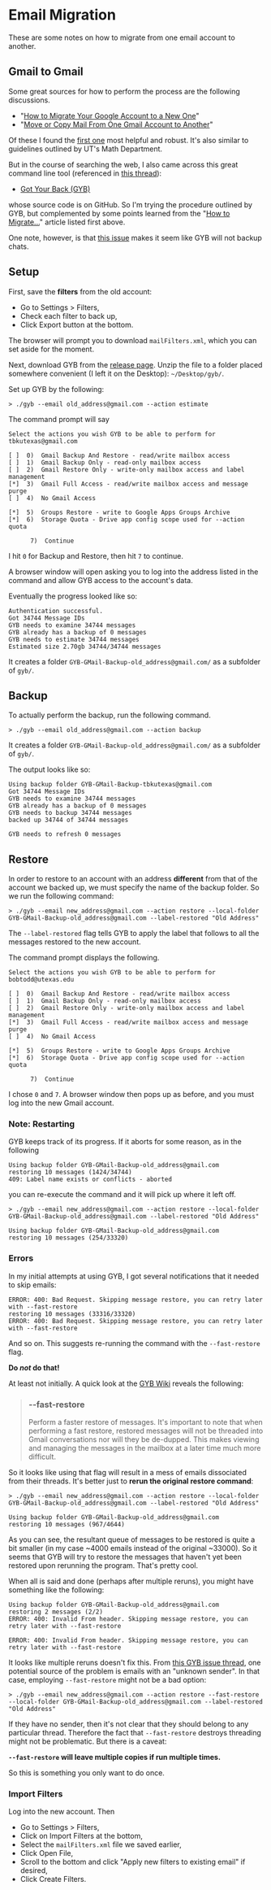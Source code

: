 # Email Migration

These are some notes on how to migrate from one email account to another.

## Gmail to Gmail

Some great sources for how to perform the process are the following discussions.

* "[How to Migrate Your Google Account to a New One](http://www.howtogeek.com/148036/how-to-migrate-your-google-account-to-a-new-one/)"
* "[Move or Copy Mail From One Gmail Account to Another](https://www.lifewire.com/move-or-copy-mail-from-one-gmail-account-to-another-1171948)"

Of these I found the [first one](http://www.howtogeek.com/148036/how-to-migrate-your-google-account-to-a-new-one/) most helpful and robust.  It's also similar to guidelines outlined by UT's Math Department.

But in the course of searching the web, I also came across this great command line tool (referenced in [this thread](https://productforums.google.com/forum/#!topic/gmail/QnEibkO8gsw)):

* [Got Your Back (GYB)](https://github.com/jay0lee/got-your-back/wiki)

whose source code is on GitHub.  So I'm trying the procedure outlined by GYB, but complemented by some points learned from the "[How to Migrate...](http://www.howtogeek.com/148036/how-to-migrate-your-google-account-to-a-new-one/)" article listed first above.

One note, however, is that [this issue](https://github.com/jay0lee/got-your-back/issues/84) makes it seem like GYB will not backup chats.

## Setup

First, save the **filters** from the old account:

* Go to Settings > Filters,
* Check each filter to back up,
* Click Export button at the bottom.

The browser will prompt you to download `mailFilters.xml`, which you can set aside for the moment.

Next, download GYB from the [release page](https://github.com/jay0lee/got-your-back/releases).  Unzip the file to a folder placed somewhere convenient (I left it on the Desktop): `~/Desktop/gyb/`.

Set up GYB by the following:

```
> ./gyb --email old_address@gmail.com --action estimate
```

The command prompt will say

```
Select the actions you wish GYB to be able to perform for tbkutexas@gmail.com

[ ]  0)  Gmail Backup And Restore - read/write mailbox access
[ ]  1)  Gmail Backup Only - read-only mailbox access
[ ]  2)  Gmail Restore Only - write-only mailbox access and label management
[*]  3)  Gmail Full Access - read/write mailbox access and message purge
[ ]  4)  No Gmail Access

[*]  5)  Groups Restore - write to Google Apps Groups Archive
[*]  6)  Storage Quota - Drive app config scope used for --action quota

      7)  Continue
```

I hit `0` for Backup and Restore, then hit `7` to continue.

A browser window will open asking you to log into the address listed in the command and allow GYB access to the account's data.

Eventually the progress looked like so:

```
Authentication successful.
Got 34744 Message IDs                                                           
GYB needs to examine 34744 messages
GYB already has a backup of 0 messages
GYB needs to estimate 34744 messages
Estimated size 2.70gb 34744/34744 messages                                      
```

It creates a folder `GYB-GMail-Backup-old_address@gmail.com/` as a subfolder of `gyb/`.

## Backup

To actually perform the backup, run the following command.

```
> ./gyb --email old_address@gmail.com --action backup
```

It creates a folder `GYB-GMail-Backup-old_address@gmail.com/` as a subfolder of `gyb/`.

The output looks like so:

```
Using backup folder GYB-GMail-Backup-tbkutexas@gmail.com
Got 34744 Message IDs                                                           
GYB needs to examine 34744 messages
GYB already has a backup of 0 messages
GYB needs to backup 34744 messages
backed up 34744 of 34744 messages                                               

GYB needs to refresh 0 messages
```

## Restore

In order to restore to an account with an address **different** from that of the account we backed up, we must specify the name of the backup folder.  So we run the following command:

```
> ./gyb --email new_address@gmail.com --action restore --local-folder GYB-GMail-Backup-old_address@gmail.com --label-restored "Old Address"
```

The `--label-restored` flag tells GYB to apply the label that follows to all the messages restored to the new account.

The command prompt displays the following.

```
Select the actions you wish GYB to be able to perform for bobtodd@utexas.edu

[ ]  0)  Gmail Backup And Restore - read/write mailbox access
[ ]  1)  Gmail Backup Only - read-only mailbox access
[ ]  2)  Gmail Restore Only - write-only mailbox access and label management
[*]  3)  Gmail Full Access - read/write mailbox access and message purge
[ ]  4)  No Gmail Access

[*]  5)  Groups Restore - write to Google Apps Groups Archive
[*]  6)  Storage Quota - Drive app config scope used for --action quota

      7)  Continue

```

I chose `0` and `7`.  A browser window then pops up as before, and you must log into the new Gmail account.

### Note: Restarting

GYB keeps track of its progress.  If it aborts for some reason, as in the following

```
Using backup folder GYB-GMail-Backup-old_address@gmail.com
restoring 10 messages (1424/34744)                                              
409: Label name exists or conflicts - aborted
```

you can re-execute the command and it will pick up where it left off.

```
> ./gyb --email new_address@gmail.com --action restore --local-folder GYB-GMail-Backup-old_address@gmail.com --label-restored "Old Address"

Using backup folder GYB-GMail-Backup-old_address@gmail.com
restoring 10 messages (254/33320)
```

### Errors

In my initial attempts at using GYB, I got several notifications that it needed to skip emails:

```
ERROR: 400: Bad Request. Skipping message restore, you can retry later with --fast-restore
restoring 10 messages (33316/33320)                                             
ERROR: 400: Bad Request. Skipping message restore, you can retry later with --fast-restore
```

And so on.  This suggests re-running the command with the `--fast-restore` flag.

**Do *not* do that!**

At least not initially.  A quick look at the [GYB Wiki](https://github.com/jay0lee/got-your-back/wiki) reveals the following:

> ### --fast-restore
> 
> Perform a faster restore of messages. It's important to note that when performing a fast restore, restored messages will not be threaded into Gmail conversations nor will they be de-dupped. This makes viewing and managing the messages in the mailbox at a later time much more difficult.

So it looks like using that flag will result in a mess of emails dissociated from their threads.  It's better just to **rerun the original restore command**:

```
> ./gyb --email new_address@gmail.com --action restore --local-folder GYB-GMail-Backup-old_address@gmail.com --label-restored "Old Address"

Using backup folder GYB-GMail-Backup-old_address@gmail.com
restoring 10 messages (967/4644)
```

As you can see, the resultant queue of messages to be restored is quite a bit smaller (in my case ~4000 emails instead of the original ~33000).  So it seems that GYB will try to restore the messages that haven't yet been restored upon rerunning the program.  That's pretty cool.

When all is said and done (perhaps after multiple reruns), you might have something like the following:

```
Using backup folder GYB-GMail-Backup-old_address@gmail.com
restoring 2 messages (2/2)                                                      
ERROR: 400: Invalid From header. Skipping message restore, you can retry later with --fast-restore

ERROR: 400: Invalid From header. Skipping message restore, you can retry later with --fast-restore

```

It looks like multiple reruns doesn't fix this.  From [this GYB issue thread](https://github.com/jay0lee/got-your-back/issues/77), one potential source of the problem is emails with an "unknown sender".  In that case, employing `--fast-restore` might not be a bad option:

```
> ./gyb --email new_address@gmail.com --action restore --fast-restore --local-folder GYB-GMail-Backup-old_address@gmail.com --label-restored "Old Address"
```

If they have no sender, then it's not clear that they should belong to any particular thread.  Therefore the fact that `--fast-restore` destroys threading might not be problematic.  But there is a caveat:

**`--fast-restore` will leave multiple copies if run multiple times.**

So this is something you only want to do once.


### Import Filters

Log into the new account.  Then

* Go to Settings > Filters,
* Click on Import Filters at the bottom,
* Select the `mailFilters.xml` file we saved earlier,
* Click Open File,
* Scroll to the bottom and click "Apply new filters to existing email" if desired,
* Click Create Filters.